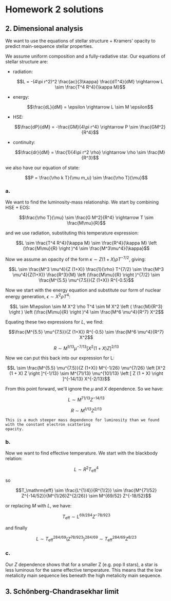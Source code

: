 # Homework 2 solutions

## 2. Dimensional analysis

We want to use the equations of stellar structure + Kramers' opacity
to predict main-sequence stellar properties.

We assume uniform composition and a fully-radiative star.  Our equations of stellar structure are:


* radiation:

  $$L = -(4\pi r^2)^2 \frac{ac}{3\kappa} \frac{dT^4}{dM} \rightarrow L \sim \frac{T^4 R^4}{\kappa M}$$
  
* energy:

  $$\frac{dL}{dM} = \epsilon \rightarrow L \sim M \epsilon$$
  
* HSE:

  $$\frac{dP}{dM} = -\frac{GM}{4\pi r^4} \rightarrow P \sim \frac{GM^2}{R^4}$$

* continuity:

  $$\frac{dr}{dM} = \frac{1}{4\pi r^2 \rho} \rightarrow \rho \sim \frac{M}{R^3}$$
  
we also have our equation of state:

$$P = \frac{\rho k T}{\mu m_u} \sim \frac{\rho T}{\mu}$$

### a.

We want to find the luminosity-mass relationship.  We start by combining HSE + EOS:

$$\frac{\rho T}{\mu} \sim \frac{G M^2}{R^4} \rightarrow T \sim \frac{M\mu}{R}$$

and we use radiation, substituting this temperature expression:

$$L \sim \frac{T^4 R^4}{\kappa M} \sim \frac{R^4}{\kappa M} \left (\frac{M\mu}{R} \right )^4 \sim \frac{M^3\mu^4}{\kappa}$$

Now we assume an opacity of the form $\kappa \sim Z (1 + X) \rho T^{-7/2}$, giving:

$$L \sim \frac{M^3 \mu^4}{Z (1+X)} \frac{1}{\rho} T^{7/2} \sim \frac{M^3 \mu^4}{Z(1+X)} \frac{R^3}{M} \left (\frac{M\mu}{R} \right )^{7/2} \sim \frac{M^{5.5} \mu^{7.5}}{Z (1+X)} R^{-0.5}$$

Now we start with the energy equation and substitute our form of
nuclear energy generation, $\epsilon \sim X^2 \rho T^4$:

$$L \sim M\epsilon \sim M X^2 \rho T^4 \sim M X^2 \left ( \frac{M}{R^3} \right ) \left (\frac{M\mu}{R} \right )^4 \sim \frac{M^6 \mu^4}{R^7} X^2$$

Equating these two expressions for $L$, we find:

$$\frac{M^{5.5} \mu^{7.5}}{Z (1+X)} R^{-0.5} \sim \frac{M^6 \mu^4}{R^7} X^2$$

$$R \sim M^{1/13} \mu^{-7/13} \left [ X^2 (1 + X) Z \right ]^{2/13}$$

Now we can put this back into our expression for L:

$$L \sim \frac{M^{5.5} \mu^{7.5}}{Z (1+X)} M^{-1/26} \mu^{7/26} \left [X^2 (1 + X) Z \right ]^{-1/13}
    \sim M^{71/13} \mu^{101/13} \left [ Z (1 + X) \right ]^{-14/13} X^{-2/13}$$

From this point forward, we'll ignore the $\mu$ and $X$ dependence.  So we have:

$$L \sim M^{71/13} Z^{-14/13}$$

$$R \sim M^{1/13} Z^{2/13}$$

```{note}
This is a much steeper mass dependence for luminosity than we found with the constant electron scattering
opacity.
```

### b. 

Now we want to find effective temperature.  We start with the blackbody relation:

$$L \sim R^2 T_\mathrm{eff}^4$$

so

$$T_\mathrm{eff} \sim \frac{L^{1/4}}{R^{1/2}} \sim \frac{M^{71/52} Z^{-14/52}}{M^{1/26}Z^{2/26}} \sim M^{69/52} Z^{-18/52}$$

or replacing $M$ with $L$, we have:

$$T_\mathrm{eff} \sim L^{69/284} Z^{-78/923}$$

and finally

$$L \sim T_\mathrm{eff}^{284/69} \left ( Z^{78/923} \right )^{284/69} \sim T_\mathrm{eff}^{284/69} Z^{8/23}$$

### c.

Our $Z$ dependence shows that for a smaller Z (e.g. pop II stars), a
star is less luminous for the same effective temperature.  This means
that the low metalicity main sequence lies beneath the high metalicity
main sequence.


## 3. Schönberg-Chandrasekhar limit



